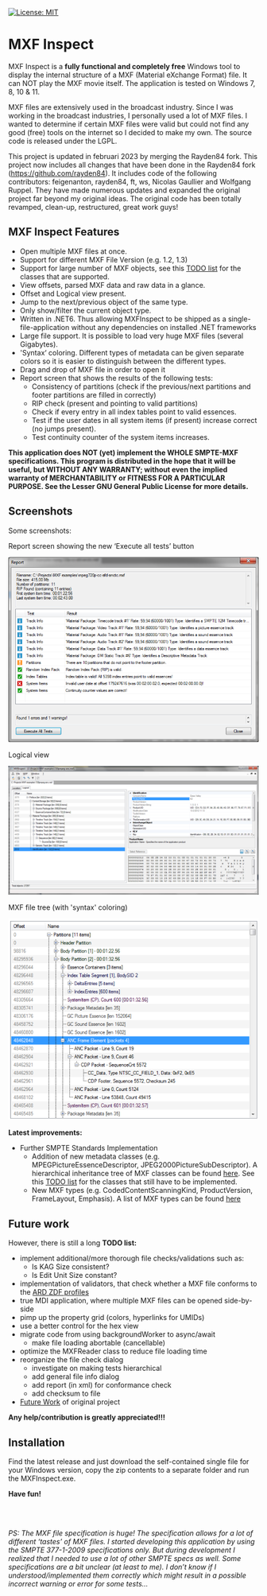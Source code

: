[![License: MIT](https://img.shields.io/badge/License-LGPL-blue.svg)](https://www.gnu.org/licenses/lgpl-3.0.html)

# MXF Inspect

MXF Inspect is a **fully functional and completely free** Windows tool to display the internal structure of a MXF (Material eXchange Format) file. It can NOT play the MXF movie itself. The application is tested on Windows 7, 8, 10 & 11.

MXF files are extensively used in the broadcast industry. Since I was working in the broadcast industries, I personally used a lot of MXF files. I wanted to determine if certain MXF files were valid but could not find any good (free) tools on the internet so I decided to make my own. The source code is released under the LGPL.

This project is updated in februari 2023 by merging the Rayden84 fork. This project now includes all changes that have been done in the Rayden84 fork (https://github.com/rayden84). It includes code of the following contributors: feigenanton, rayden84, ft, ws, Nicolas Gaullier and Wolfgang Ruppel. They have made numerous updates and expanded the original project far beyond my original ideas. The original code has been totally revamped, clean-up, restructured, great work guys! 

## MXF Inspect Features
* Open multiple MXF files at once.
* Support for different MXF File Version (e.g. 1.2, 1.3)
* Support for large number of MXF objects, see this [TODO list](/tree.md) for the classes that are supported. 
* View offsets, parsed MXF data and raw data in a glance.
* Offset and Logical view present.
* Jump to the next/previous object of the same type.
* Only show/filter the current object type.
* Written in .NET6. Thus allowing MXFInspect to be shipped as a single-file-application without any dependencies on installed .NET frameworks
* Large file support. It is possible to load very huge MXF files (several Gigabytes).
* 'Syntax‘ coloring. Different types of metadata can be given separate colors so it is easier to distinguish between the different types.
* Drag and drop of MXF file in order to open it
* Report screen that shows the results of the following tests:
	* Consistency of partitions (check if the previous/next partitions and footer partitions are filled in correctly)
	* RIP check (present and pointing to valid partitions)
	* Check if every entry in all index tables point to valid essences.
	* Test if the user dates in all system items (if present) increase correct (no jumps present).
	* Test continuity counter of the system items increases.

**This application does NOT (yet) implement the WHOLE SMPTE-MXF specifications. This program is distributed in the hope that it will be useful, but WITHOUT ANY WARRANTY; without even the implied warranty of MERCHANTABILITY or FITNESS FOR A PARTICULAR PURPOSE. See the Lesser GNU General Public License for more details.** 

## Screenshots

Some screenshots:

Report screen showing the new ‘Execute all tests’ button

![Report screen showing the new ‘Execute all tests’ button](doc/screenshots/Report.png)

Logical view

![Logical view](doc/screenshots/Logical.png)

MXF file tree (with 'syntax' coloring)

![MXF file tree (with 'syntax' coloring)](doc/screenshots/WholeFile2.png)


**Latest improvements:**

- Further SMPTE Standards Implementation
  - Addition of new metadata classes (e.g. MPEGPictureEssenceDescriptor, JPEG2000PictureSubDescriptor). A hierarchical inheritance tree of MXF classes can be found [here](https://registry.smpte-ra.org/view/published/Groups_inheritance_tree.html). See this [TODO list](/tree.md) for the classes that still have to be implemented. 
  - New MXF types (e.g. CodedContentScanningKind, ProductVersion, FrameLayout, Emphasis). A list of MXF types can be found [here](https://registry.smpte-ra.org/view/published/ul_hierarchy.html?rgr=t)

## Future work

However, there is still a long **TODO list:**
- implement additional/more thorough file checks/validations such as:
  - Is KAG Size consistent?
  - Is Edit Unit Size constant?
- implementation of validators, that check whether a MXF file conforms to the [ARD ZDF profiles](https://www.irt.de/en/publications/technical-guidelines/technical-guidelines-download/mxf)
- true MDI application, where multiple MXF files can be opened side-by-side
- pimp up the property grid (colors, hyperlinks for UMIDs)
- use a better control for the hex view 
- migrate code from using backgroundWorker to async/await
  - make file loading abortable (cancellable)
- optimize the MXFReader class to reduce file loading time
- reorganize the file check dialog
  - investigate on making tests hierarchical
  - add general file info dialog
  - add report (in xml) for conformance check
  - add checksum to file
- [Future Work](#Future-Work) of original project

**Any help/contribution is greatly appreciated!!!**

## Installation

Find the latest release and just download the self-contained single file for your Windows version, copy the zip contents to a separate folder and run the MXFInspect.exe.

**Have fun!**

<br>
<br>

*PS: The MXF file specification is huge! The specification allows for a lot of different ‘tastes’ of MXF files. I started developing this application by using the SMPTE 377-1-2009 specifications only. But during development I realized that I needed to use a lot of other SMPTE specs as well. Some specifications are a bit unclear (at least to me). I don’t know if I understood/implemented them correctly which might result in a possible incorrect warning or error for some tests…*

